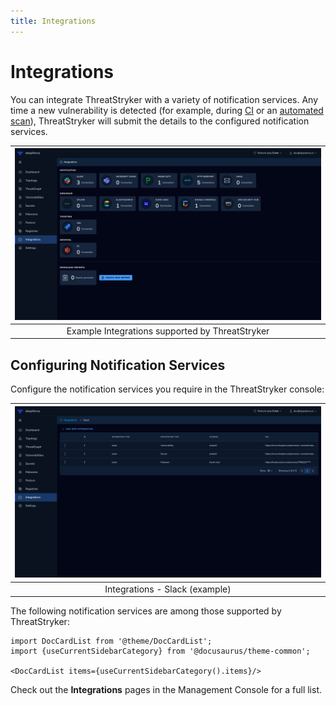 ```yaml
---
title: Integrations
---
```


# Integrations

You can integrate ThreatStryker with a variety of notification services.  Any time a new vulnerability is detected (for example, during [CI](/docs/v2.0/operations/scanning-ci) or an [automated scan](/docs/v2.0/operations/scanning)), ThreatStryker will submit the details to the configured notification services.

|    ![Integrations](../img/integrations.png)     |
|:-----------------------------------------------:|
| Example Integrations supported by ThreatStryker |

## Configuring Notification Services

Configure the notification services you require in the ThreatStryker console:


| ![Integrations - Slack](../img/integrations-slack.png) |
|:------------------------------------------------------:|
|             Integrations - Slack (example)             |


The following notification services are among those supported by ThreatStryker:   

```mdx-code-block
import DocCardList from '@theme/DocCardList';
import {useCurrentSidebarCategory} from '@docusaurus/theme-common';

<DocCardList items={useCurrentSidebarCategory().items}/>
```

Check out the **Integrations** pages in the Management Console for a full list.


